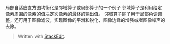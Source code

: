 局部自适应直方图均衡化是邻域算子或局部算子的一个例子
邻域算子是利用给定像素周围的像素的值决定次像素的最终的输出值。
邻域算子除了用于局部色调调整，还可用于图像滤波，实现图像的平滑和锐化，图像边缘的增强或者图像噪声的去除。


> Written with [StackEdit](https://stackedit.io/).
<!--stackedit_data:
eyJoaXN0b3J5IjpbMTkzNTQxOTE0Nl19
-->